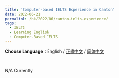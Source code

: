 ```yaml
---
title: 'Computer-based IELTS Experience in Canton'
date: 2022-06-21
permalink: /hk/2022/06/canton-ielts-experience/
tags:
  - IELTS
  - Learning English
  - Computer-Based IELTS
---
```






**Choose Language**：English / [正體中文](https://marc0cheung.github.io/hk/2022/06/canton-ielts-experience-zhHK/) / [简体中文](https://marc0cheung.github.io/hk/2022/06/canton-ielts-experience-zhCN/)

<br>

N/A Currently